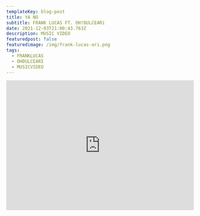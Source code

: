 ```yaml
---
templateKey: blog-post
title: YA NO
subtitle: FRANK LUCAS FT. OH!DULCEARi
date: 2021-12-03T21:00:43.763Z
description: MUSIC VIDEO
featuredpost: false
featuredimage: /img/frank-lucas-ari.png
tags:
  - FRANKLUCAS
  - OHDULCEARI
  - MUSICVIDEO
---
```

<iframe width="100%" height="350px" src="https://www.youtube.com/embed/pohxWLzlnh8" title="YouTube video player" frameborder="0" allow="accelerometer; autoplay; clipboard-write; encrypted-media; gyroscope; picture-in-picture" allowfullscreen></iframe>